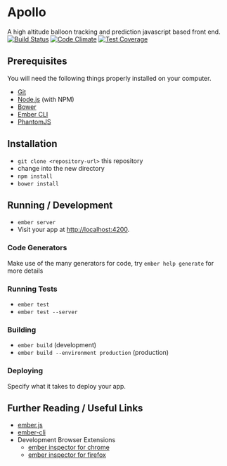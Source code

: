 # Apollo

A high altitude balloon tracking and prediction javascript based front end.
[![Build Status](https://travis-ci.org/AerodyneLabs/Apollo.svg)](https://travis-ci.org/AerodyneLabs/Apollo)
[![Code Climate](https://codeclimate.com/github/AerodyneLabs/Apollo/badges/gpa.svg)](https://codeclimate.com/github/AerodyneLabs/Apollo)
[![Test Coverage](https://codeclimate.com/github/AerodyneLabs/Apollo/badges/coverage.svg)](https://codeclimate.com/github/AerodyneLabs/Apollo/coverage)

## Prerequisites

You will need the following things properly installed on your computer.

* [Git](http://git-scm.com/)
* [Node.js](http://nodejs.org/) (with NPM)
* [Bower](http://bower.io/)
* [Ember CLI](http://www.ember-cli.com/)
* [PhantomJS](http://phantomjs.org/)

## Installation

* `git clone <repository-url>` this repository
* change into the new directory
* `npm install`
* `bower install`

## Running / Development

* `ember server`
* Visit your app at [http://localhost:4200](http://localhost:4200).

### Code Generators

Make use of the many generators for code, try `ember help generate` for more details

### Running Tests

* `ember test`
* `ember test --server`

### Building

* `ember build` (development)
* `ember build --environment production` (production)

### Deploying

Specify what it takes to deploy your app.

## Further Reading / Useful Links

* [ember.js](http://emberjs.com/)
* [ember-cli](http://www.ember-cli.com/)
* Development Browser Extensions
  * [ember inspector for chrome](https://chrome.google.com/webstore/detail/ember-inspector/bmdblncegkenkacieihfhpjfppoconhi)
  * [ember inspector for firefox](https://addons.mozilla.org/en-US/firefox/addon/ember-inspector/)
